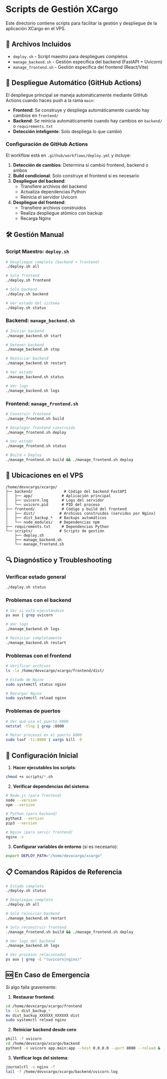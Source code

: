 # Scripts de Gestión XCargo

Este directorio contiene scripts para facilitar la gestión y despliegue de la aplicación XCargo en el VPS.

## 📁 Archivos Incluidos

- `deploy.sh` - Script maestro para despliegues completos
- `manage_backend.sh` - Gestión específica del backend (FastAPI + Uvicorn)
- `manage_frontend.sh` - Gestión específica del frontend (React/Vite)

## 🚀 Despliegue Automático (GitHub Actions)

El despliegue principal se maneja automáticamente mediante GitHub Actions cuando haces push a la rama `main`:

- **Frontend**: Se construye y despliega automáticamente cuando hay cambios en `frontend/`
- **Backend**: Se reinicia automáticamente cuando hay cambios en `backend/` o `requirements.txt`
- **Detección inteligente**: Solo despliega lo que cambió

### Configuración de GitHub Actions

El workflow está en `.github/workflows/deploy.yml` y incluye:

1. **Detección de cambios**: Determina si cambió frontend, backend o ambos
2. **Build condicional**: Solo construye el frontend si es necesario
3. **Despliegue del backend**: 
   - Transfiere archivos del backend
   - Actualiza dependencias Python
   - Reinicia el servidor Uvicorn
4. **Despliegue del frontend**:
   - Transfiere archivos construidos
   - Realiza despliegue atómico con backup
   - Recarga Nginx

## 🛠️ Gestión Manual

### Script Maestro: `deploy.sh`

```bash
# Despliegue completo (backend + frontend)
./deploy.sh all

# Solo frontend
./deploy.sh frontend

# Solo backend  
./deploy.sh backend

# Ver estado del sistema
./deploy.sh status
```

### Backend: `manage_backend.sh`

```bash
# Iniciar backend
./manage_backend.sh start

# Detener backend
./manage_backend.sh stop

# Reiniciar backend
./manage_backend.sh restart

# Ver estado
./manage_backend.sh status

# Ver logs
./manage_backend.sh logs
```

### Frontend: `manage_frontend.sh`

```bash
# Construir frontend
./manage_frontend.sh build

# Desplegar frontend construido
./manage_frontend.sh deploy

# Ver estado
./manage_frontend.sh status

# Build + Deploy
./manage_frontend.sh build && ./manage_frontend.sh deploy
```

## 📍 Ubicaciones en el VPS

```
/home/devxcargo/xcargo/
├── backend/              # Código del backend FastAPI
│   ├── app/             # Aplicación principal
│   ├── uvicorn.log      # Logs del servidor
│   └── uvicorn.pid      # PID del proceso
├── frontend/            # Código y build del frontend
│   ├── dist/           # Archivos construidos (servidos por Nginx)
│   ├── dist_backup_*   # Backups automáticos
│   └── node_modules/   # Dependencias npm
├── requirements.txt     # Dependencias Python
└── scripts/            # Scripts de gestión
    ├── deploy.sh
    ├── manage_backend.sh
    └── manage_frontend.sh
```

## 🔍 Diagnóstico y Troubleshooting

### Verificar estado general
```bash
./deploy.sh status
```

### Problemas con el backend
```bash
# Ver si está ejecutándose
ps aux | grep uvicorn

# Ver logs
./manage_backend.sh logs

# Reiniciar completamente
./manage_backend.sh restart
```

### Problemas con el frontend
```bash
# Verificar archivos
ls -la /home/devxcargo/xcargo/frontend/dist/

# Estado de Nginx
sudo systemctl status nginx

# Recargar Nginx
sudo systemctl reload nginx
```

### Problemas de puertos
```bash
# Ver qué usa el puerto 8000
netstat -tlnp | grep :8000

# Matar procesos en el puerto 8000
sudo lsof -ti:8000 | xargs kill -9
```

## 🔧 Configuración Inicial

1. **Hacer ejecutables los scripts**:
```bash
chmod +x scripts/*.sh
```

2. **Verificar dependencias del sistema**:
```bash
# Node.js (para frontend)
node --version
npm --version

# Python (para backend)
python3 --version
pip3 --version

# Nginx (para servir frontend)
nginx -v
```

3. **Configurar variables de entorno** (si es necesario):
```bash
export DEPLOY_PATH="/home/devxcargo/xcargo"
```

## 📋 Comandos Rápidos de Referencia

```bash
# Estado completo
./deploy.sh status

# Despliegue completo
./deploy.sh all

# Solo reiniciar backend
./manage_backend.sh restart

# Solo reconstruir frontend
./manage_frontend.sh build && ./manage_frontend.sh deploy

# Ver logs del backend
./manage_backend.sh logs

# Ver procesos relacionados
ps aux | grep -E "(uvicorn|nginx)"
```

## 🆘 En Caso de Emergencia

Si algo falla gravemente:

1. **Restaurar frontend**:
```bash
cd /home/devxcargo/xcargo/frontend
ls -la dist_backup_*
mv dist_backup_XXXXXX_XXXXXX dist
sudo systemctl reload nginx
```

2. **Reiniciar backend desde cero**:
```bash
pkill -f uvicorn
cd /home/devxcargo/xcargo/backend
python3 -m uvicorn app.main:app --host 0.0.0.0 --port 8000 --reload &
```

3. **Verificar logs del sistema**:
```bash
journalctl -u nginx -f
tail -f /home/devxcargo/xcargo/backend/uvicorn.log
```
